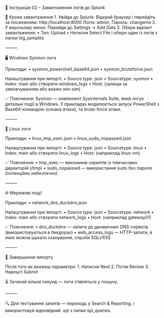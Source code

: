 
📂 Інструкція 02 – Завантаження логів до Splunk

📌 Кроки завантаження
	1.	Увійди до Splunk:
Відкрий браузер і перейдіть за посиланням: http://localhost:8000
Логін: admin, Пароль: changeme
	2.	У верхньому меню:
Перейди до Settings → Add Data
	3.	Обери варіант завантаження:
	•	Тип: Upload
	•	Натисни Select File і обери один із логів з папки log_samples

⸻

🖥️ Windows Sysmon логи

Приклади:
	•	sysmon_powershell_base64.json
	•	sysmon_bruteforce.json

Налаштування при імпорті:
	•	Source type: json
	•	Sourcetype: sysmon
	•	Index: main або створити windows_logs
	•	Host: (залиши за замовчуванням або вкажи win-sim)

✅ Пояснення: Sysmon — компонент Sysinternals Suite, який логує детальні події в Windows. У прикладах моделюється запуск PowerShell з Base64-командою (ознака атаки), та brute-force атаки.

⸻

🐧 Linux логи

Приклади:
	•	linux_tmp_exec.json
	•	linux_sudo_nopasswd.json
	

Налаштування при імпорті:
	•	Source type: json
	•	Sourcetype: linux
	•	Index: main або створити linux_logs
	•	Host: (наприклад linux-vm)

✅ Пояснення:
	•	tmp_exec — виконання скриптів із тимчасових директорій (/tmp)
	•	sudo_nopasswd — використання sudo без пароля (потенційно небезпечно)
	

⸻

🌐 Мережеві події

Приклади:
	•	network_dns_duckdns.json


Налаштування при імпорті:
	•	Source type: json
	•	Sourcetype: network
	•	Index: main або створити network_logs
	•	Host: (наприклад gateway01)

✅ Пояснення:
	•	dns_duckdns — запити до динамічних DNS-сервісів (використовуються в бекдорах)
	•	web_access_logs — HTTP-запити, в яких можна шукати сканування, спроби SQLi/XSS

⸻

🔄 Завершення імпорту

Після того як вкажеш параметри:
	1.	Натисни Next
	2.	Потім Review
	3.	Нарешті Submit

⏳ Зачекай кілька секунд — логи з’являться у пошуку.

⸻

🔍 Для тестування запитів — переходь у Search & Reporting, і використовуй відповідний .spl з папки spl_queries.

